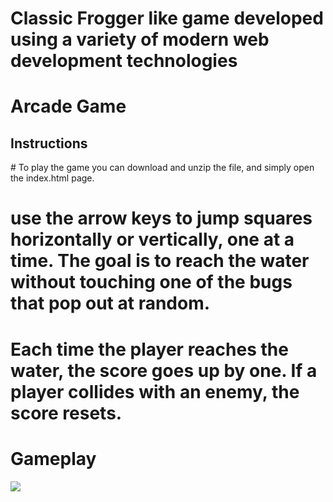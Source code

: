 # Classic Frogger like game developed using a variety of modern web development technologies
<h1> Arcade Game</h1>

<h2> Instructions </h2>
# To play the game you can download and unzip the file, and simply open the index.html page.

# use the arrow keys to jump squares horizontally or vertically, one at a time. The goal is to reach the water without touching one of the bugs that pop out at random.

# Each time the player reaches the water, the score goes up by one. If a player collides with an enemy, the score resets. 

<h1> Gameplay</h1>
<img src="https://imgur.com/a/7f9aA">


